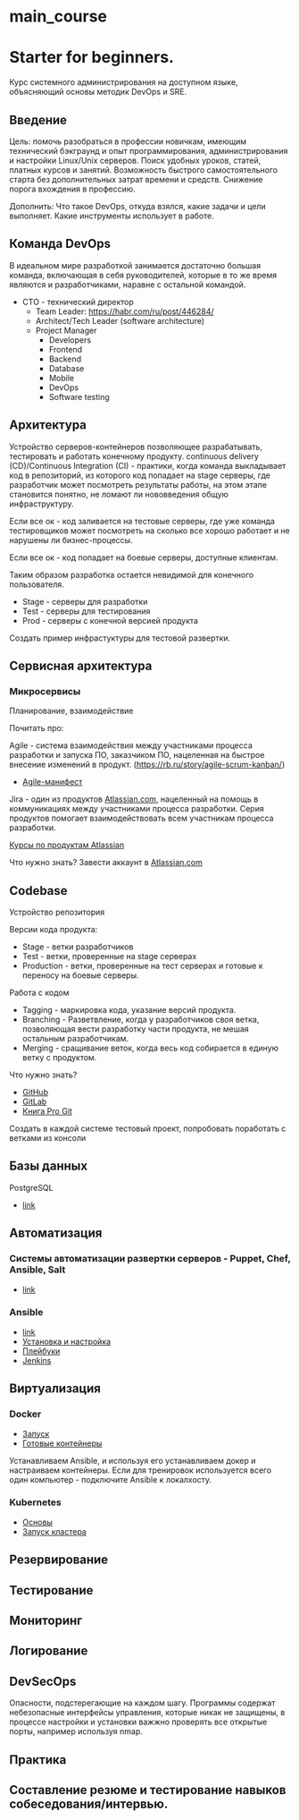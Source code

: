 # main_course

# Starter for beginners.
Курс системного администрирования на доступном языке, объясняющий основы методик DevOps и SRE.

## Введение
Цель: помочь разобраться в профессии новичкам, имеющим технический бэкграунд и опыт программирования, администрирования и настройки Linux/Unix серверов. Поиск удобных уроков, статей, платных курсов и занятий. Возможность быстрого самостоятельного старта без дополнительных затрат времени и средств. Снижение порога вхождения в профессию.

Дополнить: Что такое DevOps, откуда взялся, какие задачи и цели выполняет.
Какие инструменты использует в работе.

## Команда DevOps
В идеальном мире разработкой занимается достаточно большая команда, включающая в себя руководителей, которые в то же время являются и разработчиками, наравне с остальной командой. 

* CTO - технический директор
  * Team Leader:  https://habr.com/ru/post/446284/
  * Architect/Tech Leader (software architecture)
   * Project Manager
     * Developers
     * Frontend
     * Backend
     * Database
     * Mobile
     * DevOps
     * Software testing


## Архитектура
Устройство серверов-контейнеров позволяющее разрабатывать, тестировать и работать конечному продукту. continuous delivery (CD)/Continuous Integration (CI) - практики, когда команда выкладывает код в репозиторий, из которого код попадает на stage серверы, где разработчик может посмотреть результаты работы, на этом этапе становится понятно, не ломают ли нововведения общую инфраструктуру. 

Если все ок - код заливается на тестовые серверы, где уже команда тестировщиков может посмотреть на сколько все хорошо работает и не нарушены ли бизнес-процессы. 

Если все ок - код попадает на боевые серверы, доступные клиентам. 

Таким образом разработка остается невидимой для конечного пользователя. 


- Stage - серверы для разработки
- Test - серверы для тестирования
- Prod - серверы с конечной версией продукта

Создать пример инфрастуктуры для тестовой развертки. 
	

## Сервисная архитектура 

### Микросервисы

Планирование, взаимодействие

Почитать про:

Agile - система взаимодействия между участниками процесса разработки и запуска ПО, заказчиком ПО, нацеленная на быстрое внесение изменений в продукт. (https://rb.ru/story/agile-scrum-kanban/)
- [Agile-манифест](https://agilemanifesto.org/iso/ru/manifesto.html)

Jira - один из продуктов  [Atlassian.com](https://www.atlassian.com/), нацеленный на помощь в коммуникациях между участниками процесса разработки. Серия продуктов помогает взаимодействовать всем участникам процесса разработки. 

[Курсы по продуктам Atlassian](https://www.luxoft-training.ru/training/katalog_kursov/kursy-po-poduktam-atlassian/)


Что нужно знать?
Завести аккаунт в [Atlassian.com](https://www.atlassian.com/)

## Codebase

Устройство репозитория

Версии кода продукта:
- Stage - ветки разработчиков
- Test - ветки, проверенные на stage серверах
- Production - ветки, проверенные на тест серверах и готовые к переносу на боевые серверы.

Работа с кодом
- Tagging - маркировка кода, указание версий продукта.
- Branching - Разветвление, когда у разработчиков своя ветка, позволяющая вести разработку части продукта, не мешая остальным разработчикам.
- Merging - сращивание веток, когда весь код собирается в единую ветку с продуктом. 

Что нужно знать? 
- [GitHub](https://github.com)
- [GitLab](https://gitlab.com)
- [Книга Pro Git](https://git-scm.com/book/ru/v2)

Создать в каждой системе тестовый проект, попробовать поработать с ветками из консоли


## Базы данных
PostgreSQL 
- [link](https://ru.wikipedia.org/wiki/PostgreSQL)

## Автоматизация

### Системы автоматизации развертки серверов - Puppet, Chef, Ansible, Salt
- [link](https://habr.com/ru/post/211306/)

### Ansible
- [link](https://docs.ansible.com/)
- [Установка и настройка]( https://linux-notes.org/ustanovka-i-nastrojka-ansible-v-unix-linux/)
- [Плейбуки](https://habr.com/ru/company/express42/blog/254959/)
- [Jenkins](https://jenkins.io/)

## Виртуализация

### Docker

- [Запуск](https://habr.com/ru/post/346634/)
- [Готовые контейнеры](https://hub.docker.com/)

Устанавливаем Ansible, и используя его устанавливаем докер и настраиваем контейнеры. Если для тренировок используется всего один компьютер - подключите Ansible к локалхосту. 


### Kubernetes
- [Основы](https://habr.com/ru/post/258443/)
- [Запуск кластера](https://habr.com/ru/post/348688/)

## Резервирование

## Тестирование

## Мониторинг

## Логирование

## DevSecOps

Опасности, подстерегающие на каждом шагу. Программы содержат небезопасные интерфейсы управления, которые никак не защищены, в процессе настройки и установки важжно проверять все открытые порты, например используя nmap.

## Практика

## Составление резюме и тестирование навыков собеседования/интервью. 



